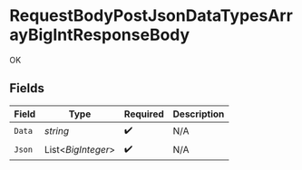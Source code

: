 # RequestBodyPostJsonDataTypesArrayBigIntResponseBody

OK


## Fields

| Field              | Type               | Required           | Description        |
| ------------------ | ------------------ | ------------------ | ------------------ |
| `Data`             | *string*           | :heavy_check_mark: | N/A                |
| `Json`             | List<*BigInteger*> | :heavy_check_mark: | N/A                |